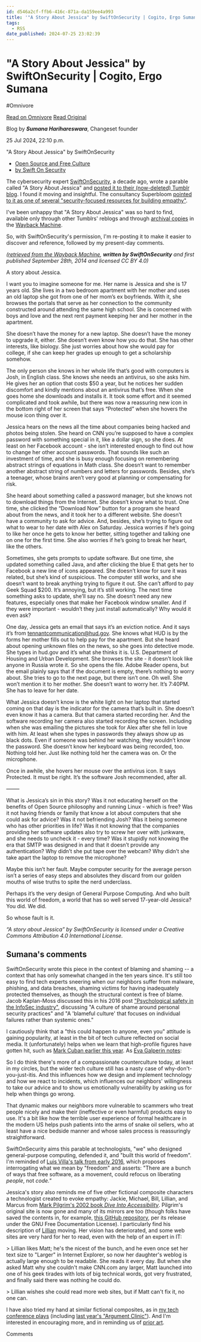 ```yaml
---
id: d546a2cf-ffb6-416c-871a-da159ee4a993
title: '"A Story About Jessica" by SwiftOnSecurity | Cogito, Ergo Sumana'
tags:
  - RSS
date_published: 2024-07-25 23:02:39
---
```


# "A Story About Jessica" by SwiftOnSecurity | Cogito, Ergo Sumana
#Omnivore

[Read on Omnivore](https://omnivore.app/me/a-story-about-jessica-by-swift-on-security-cogito-ergo-sumana-190ee1aab0d)
[Read Original](https://harihareswara.net/posts/2024/a-story-about-jessica-by-swiftonsecurity/)



Blog by **_Sumana Harihareswara_**, Changeset founder

25 Jul 2024, 22:10 p.m. 

&quot;A Story About Jessica&quot; by SwiftOnSecurity

* [Open Source and Free Culture](https:&#x2F;&#x2F;harihareswara.net&#x2F;posts&#x2F;open-source-and-free-culture)
* [by Swift On Security](https:&#x2F;&#x2F;harihareswara.net&#x2F;posts&#x2F;by-swift-on-security)

The cybersecurity expert [SwiftOnSecurity](https:&#x2F;&#x2F;en.wikipedia.org&#x2F;wiki&#x2F;SwiftOnSecurity), a decade ago, wrote a parable called &quot;A Story About Jessica&quot; and [posted it to their (now-deleted) Tumblr blog](http:&#x2F;&#x2F;swiftonsecurity.tumblr.com&#x2F;post&#x2F;98675308034&#x2F;a-story-about-jessica). I found it moving and insightful. The consultancy Superbloom [pointed to it as one of several &quot;security-focused resources for building empathy&quot;](https:&#x2F;&#x2F;superbloom.design&#x2F;learning&#x2F;blog&#x2F;empathy-in-the-real-world&#x2F;).

I&#39;ve been unhappy that &quot;A Story About Jessica&quot; was so hard to find, available only through other Tumblrs&#39; reblogs and through [archival copies](https:&#x2F;&#x2F;web.archive.org&#x2F;web&#x2F;20171216010111&#x2F;http:&#x2F;&#x2F;swiftonsecurity.tumblr.com&#x2F;post&#x2F;98675308034&#x2F;a-story-about-jessica) in the [Wayback Machine](https:&#x2F;&#x2F;web.archive.org&#x2F;web&#x2F;20140930035820&#x2F;http:&#x2F;&#x2F;swiftonsecurity.tumblr.com&#x2F;post&#x2F;98675308034&#x2F;a-story-about-jessica).

So, with SwiftOnSecurity&#39;s permission, I&#39;m re-posting it to make it easier to discover and reference, followed by my present-day comments.

_(_[_retrieved from the Wayback Machine_](https:&#x2F;&#x2F;web.archive.org&#x2F;web&#x2F;20140930035820&#x2F;http:&#x2F;&#x2F;swiftonsecurity.tumblr.com&#x2F;post&#x2F;98675308034&#x2F;a-story-about-jessica)_,_ **_written by SwiftOnSecurity_** _and first published September 28th, 2014 and licensed CC BY 4.0)_

A story about Jessica.

I want you to imagine someone for me. Her name is Jessica and she is 17 years old. She lives in a two bedroom apartment with her mother and uses an old laptop she got from one of her mom’s ex boyfriends. With it, she browses the portals that serve as her connection to the community constructed around attending the same high school. She is concerned with boys and love and the next rent payment keeping her and her mother in the apartment.

She doesn’t have the money for a new laptop. She doesn’t have the money to upgrade it, either. She doesn’t even know how you do that. She has other interests, like biology. She just worries about how she would pay for college, if she can keep her grades up enough to get a scholarship somehow.

The only person she knows in her whole life that’s good with computers is Josh, in English class. She knows she needs an antivirus, so she asks him. He gives her an option that costs $50 a year, but he notices her sudden discomfort and kindly mentions about an antivirus that’s free. When she goes home she downloads and installs it. It took some effort and it seemed complicated and took awhile, but there was now a reassuring new icon in the bottom right of her screen that says “Protected” when she hovers the mouse icon thing over it.

Jessica hears on the news all the time about companies being hacked and photos being stolen. She heard on CNN you’re supposed to have a complex password with something special in it, like a dollar sign, so she does. At least on her Facebook account - she isn’t interested enough to find out how to change her other account passwords. That sounds like such an investment of time, and she is busy enough focusing on remembering abstract strings of equations in Math class. She doesn’t want to remember another abstract string of numbers and letters for passwords. Besides, she’s a teenager, whose brains aren’t very good at planning or compensating for risk.

She heard about something called a password manager, but she knows not to download things from the Internet. She doesn’t know what to trust. One time, she clicked the “Download Now” button for a program she heard about from the news, and it took her to a different website. She doesn’t have a community to ask for advice. And, besides, she’s trying to figure out what to wear to her date with Alex on Saturday. Jessica worries if he’s going to like her once he gets to know her better, sitting together and talking one on one for the first time. She also worries if he’s going to break her heart, like the others.

Sometimes, she gets prompts to update software. But one time, she updated something called Java, and after clicking the blue E that gets her to Facebook a new line of icons appeared. She doesn’t know for sure it was related, but she’s kind of suspicious. The computer still works, and she doesn’t want to break anything trying to figure it out. She can’t afford to pay Geek Squad $200\. It’s annoying, but it’s still working. The next time something asks to update, she’ll say no. She doesn’t need any new features, especially ones that make her Facebook window smaller. And if they were important - wouldn’t they just install automatically? Why would it even ask?

One day, Jessica gets an email that says it’s an eviction notice. And it says it’s from tennantcommunication@hud.gov. She knows what HUD is by the forms her mother fills out to help pay for the apartment. But she heard about opening unknown files on the news, so she goes into detective mode. She types in hud.gov and it’s what she thinks it is. U.S. Department of Housing and Urban Development. She browses the site - it doesn’t look like anyone in Russia wrote it. So she opens the file. Adobe Reader opens, but the email plainly says that if the document is empty, there’s nothing to worry about. She tries to go to the next page, but there isn’t one. Oh well. She won’t mention it to her mother. She doesn’t want to worry her. It’s 7:40PM. She has to leave for her date.

What Jessica doesn’t know is the white light on her laptop that started coming on that day is the indicator for the camera that’s built in. She doesn’t even know it has a camera. But that camera started recording her. And the software recording her camera also started recording the screen. Including when she was emailing the pictures she took for Alex after she fell in love with him. At least when she types in passwords they always show up as black dots. Even if someone was behind her watching, they wouldn’t know the password. She doesn’t know her keyboard was being recorded, too. Nothing told her. Just like nothing told her the camera was on. Or the microphone.

Once in awhile, she hovers her mouse over the antivirus icon. It says Protected. It must be right. It’s the software Josh recommended, after all.

——–

What is Jessica’s sin in this story? Was it not educating herself on the benefits of Open Source philosophy and running Linux - which is free? Was it not having friends or family that know a lot about computers that she could ask for advice? Was it not befriending Josh? Was it being someone who has other priorities in life? Was it not knowing that the companies providing her software updates also try to screw her over with junkware, and she needs to uncheck it - every time? Was it stupidly not knowing the era that SMTP was designed in and that it doesn’t provide any authentication? Why didn’t she put tape over the webcam? Why didn’t she take apart the laptop to remove the microphone?

Maybe this isn’t her fault. Maybe computer security for the average person isn’t a series of easy steps and absolutes they discard from our golden mouths of wise truths to spite the nerd underclass.

Perhaps it’s the very design of General Purpose Computing. And who built this world of freedom, a world that has so well served 17-year-old Jessica? You did. We did.

So whose fault is it.

_“A story about Jessica” by SwiftOnSecurity is licensed under a Creative Commons Attribution 4.0 International License._

## Sumana&#39;s comments

SwiftOnSecurity wrote this piece in the context of blaming and shaming -- a context that has only somewhat changed in the ten years since. It&#39;s still too easy to find tech experts sneering when our neighbors suffer from malware, phishing, and data breaches, shaming victims for having inadequately protected themselves, as though the structural context is free of blame. Jacob Kaplan-Moss discussed this in his 2016 post [&quot;Psychological safety in the InfoSec industry&quot;](https:&#x2F;&#x2F;jacobian.org&#x2F;2016&#x2F;apr&#x2F;18&#x2F;psychological-safety-in-infosec&#x2F;), discussing &quot;A culture of shame around personal security practices&quot; and &quot;A &#39;blameful culture&#39; that focuses on individual failures rather than systemic ones.&quot;

I cautiously think that a &quot;this could happen to anyone, even you&quot; attitude is gaining popularity, at least in the bit of tech culture reflected on social media. It (unfortunately) helps when we learn that high-profile figures have gotten hit, such as [Mark Cuban earlier this year](https:&#x2F;&#x2F;www.itbrew.com&#x2F;stories&#x2F;2024&#x2F;06&#x2F;26&#x2F;mark-cuban-s-gmail-was-hacked-by-a-threat-actor-posing-as-google-here-s-how-to-prevent-it-from-happening-to-you). As [Eva Galperin notes](https:&#x2F;&#x2F;hachyderm.io&#x2F;@evacide&#x2F;112746849427156621):

So I do think there&#39;s more of a compassionate counterculture today, at least in my circles, but the wider tech culture still has a nasty case of why-don&#39;t-you-just-itis. And this influences how we design and implement technology and how we react to incidents, which influences our neighbors&#39; willingness to take our advice and to show us emotionally vulnerability by asking us for help when things go wrong.

That dynamic makes our neighbors more vulnerable to scammers who treat people nicely and make their (ineffective or even harmful) products easy to use. It&#39;s a bit like how the terrible user experience of formal healthcare in the modern US helps push patients into the arms of snake oil sellers, who at least have a nice bedside manner and whose sales process is reassuringly straightforward.

SwiftOnSecurity aims this parable at technologists, &quot;we&quot; who designed general-purpose computing, defended it, and &quot;built this world of freedom&quot;. I&#39;m reminded of [Luis Villa&#39;s talk from early 2016](https:&#x2F;&#x2F;lu.is&#x2F;blog&#x2F;2016&#x2F;03&#x2F;23&#x2F;free-as-in-my-libreplanet-2016-talk&#x2F;), which proposes interrogating what we mean by &quot;freedom&quot; and asserts: &quot;There are a bunch of ways that free software, as a movement, could refocus on liberating _people_, not _code.&quot;_

Jessica&#39;s story also reminds me of five other fictional composite characters a technologist created to evoke empathy: Jackie, Michael, Bill, Lillian, and Marcus from [Mark Pilgrim&#39;s 2002 book _Dive Into Accessibility_](https:&#x2F;&#x2F;simonwillison.net&#x2F;2002&#x2F;Jul&#x2F;22&#x2F;diveIntoAccessibility&#x2F;). Pilgrim&#39;s original site is now gone and many of its mirrors are too (though folks have saved the contents in, for example, [this GitHub repository](https:&#x2F;&#x2F;github.com&#x2F;nfreear&#x2F;diveintoaccessibility&#x2F;), per its release under the GNU Free Documentation License). I particularly find his description of [Lillian](https:&#x2F;&#x2F;web.archive.org&#x2F;web&#x2F;20140810142227&#x2F;http:&#x2F;&#x2F;diveintoaccessibility.info&#x2F;day%5F4%5Flillian.html) moving. Her vision has deteriorated, and some web sites are very hard for her to read, even with the help of an expert in IT:

&gt; Lillian likes Matt; he&#39;s the nicest of the bunch, and he even once set her text size to &quot;Larger&quot; in Internet Explorer, so now her daughter&#39;s weblog is actually large enough to be readable. She reads it every day. But when she asked Matt why she couldn&#39;t make CNN.com any larger, Matt launched into one of his geek tirades with lots of big technical words, got very frustrated, and finally said there was nothing he could do.

&gt; Lillian wishes she could read more web sites, but if Matt can&#39;t fix it, no one can.

I have also tried my hand at similar fictional composites, as in [my tech conference plays](http:&#x2F;&#x2F;harihareswara.net&#x2F;texts&#x2F;on-the-art-of-python-2019&#x2F;) (including [last year&#39;s &quot;Argument Clinic&quot;](https:&#x2F;&#x2F;jacobian.org&#x2F;argument-clinic&#x2F;)). And I&#39;m interested in encouraging more, and in reminding us of [prior art](http:&#x2F;&#x2F;harihareswara.net&#x2F;posts&#x2F;2019&#x2F;prior-art&#x2F;).

Comments